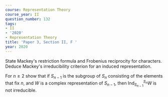 ```yaml
---
course: Representation Theory
course_year: II
question_number: 132
tags:
- II
- '2020'
- Representation Theory
title: 'Paper 3, Section II, F '
year: 2020
---
```




State Mackey's restriction formula and Frobenius reciprocity for characters. Deduce Mackey's irreducibility criterion for an induced representation.

For $n \geqslant 2$ show that if $S_{n-1}$ is the subgroup of $S_{n}$ consisting of the elements that fix $n$, and $W$ is a complex representation of $S_{n-1}$, then $\operatorname{Ind}_{S_{n-1}}^{S_{n}} W$ is not irreducible.